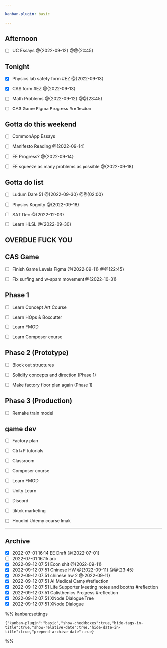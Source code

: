 ```yaml
---

kanban-plugin: basic

---
```


## Afternoon

- [ ] UC Essays @{2022-09-12} @@{23:45}


## Tonight

- [x] Physics lab safety form #EZ @{2022-09-13}
- [x] CAS form #EZ  @{2022-09-13}
- [ ] Math Problems @{2022-09-12} @@{23:45}
- [ ] CAS Game Figma Progress #reflection


## Gotta do this weekend

- [ ] CommonApp Essays
- [ ] Manifesto Reading @{2022-09-14}
- [ ] EE Progress? @{2022-09-14}
- [ ] EE squeeze as many problems as possible @{2022-09-18}


## Gotta do list

- [ ] Ludum Dare 51 @{2022-09-30} @@{02:00}
- [ ] Physics Kognity @{2022-09-18}
- [ ] SAT Dec @{2022-12-03}
- [ ] Learn HLSL @{2022-09-30}


## OVERDUE FUCK YOU



## CAS Game

- [ ] Finish Game Levels Figma @{2022-09-11} @@{22:45}
- [ ] Fix surfing and w-spam movement @{2022-10-31}


## Phase 1

- [ ] Learn Concept Art Course
- [ ] Learn HOps & Boxcutter
- [ ] Learn FMOD
- [ ] Learn Composer course


## Phase 2 (Prototype)

- [ ] Block out structures
- [ ] Solidify concepts and direction (Phase 1)
- [ ] Make factory floor plan again (Phase 1)


## Phase 3 (Production)

- [ ] Remake train model


## game dev

- [ ] Factory plan
- [ ] Ctrl+P tutorials
- [ ] Classroom
- [ ] Composer course
- [ ] Learn FMOD
- [ ] Unity Learn
- [ ] Discord
- [ ] tiktok marketing
- [ ] Houdini Udemy course lmak


***

## Archive

- [x] 2022-07-01 16:14 EE Draft @{2022-07-01}
- [ ] 2022-07-01 16:15 arc
- [x] 2022-09-12 07:51 Econ shit @{2022-09-11}
- [x] 2022-09-12 07:51 Chinese HW @{2022-09-11} @@{23:45}
- [x] 2022-09-12 07:51 chinese hw 2 @{2022-09-11}
- [x] 2022-09-12 07:51 AI Medical Camp #reflection
- [x] 2022-09-12 07:51 Life Supporter Meeting notes and booths #reflection
- [x] 2022-09-12 07:51 Calisthenics Progress #reflection
- [x] 2022-09-12 07:51 XNode Dialogue Tree
- [x] 2022-09-12 07:51 XNode Dialogue

%% kanban:settings
```
{"kanban-plugin":"basic","show-checkboxes":true,"hide-tags-in-title":true,"show-relative-date":true,"hide-date-in-title":true,"prepend-archive-date":true}
```
%%
